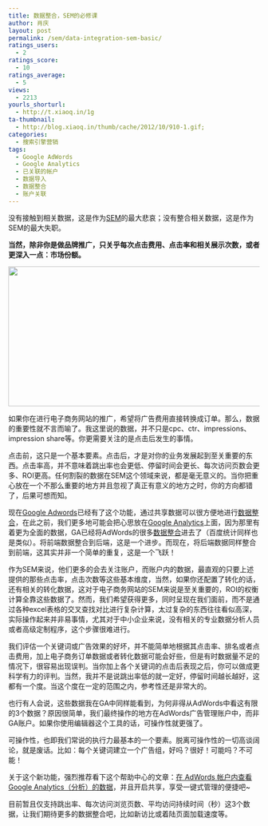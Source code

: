 ```yaml
---
title: 数据整合，SEM的必修课
author: 肖庆
layout: post
permalink: /sem/data-integration-sem-basic/
ratings_users:
  - 2
ratings_score:
  - 10
ratings_average:
  - 5
views:
  - 2213
yourls_shorturl:
  - http://t.xiaoq.in/1g
ta-thumbnail:
  - http://blog.xiaoq.in/thumb/cache/2012/10/910-1.gif;
categories:
  - 搜索引擎营销
tags:
  - Google AdWords
  - Google Analytics
  - 已关联的帐户
  - 数据导入
  - 数据整合
  - 账户关联
---
```

没有接触到相关数据，这是作为<span class='wp_keywordlink'><a href="http://blog.xiaoq.in/sem/" title="SEM搜索引擎营销" target="_blank">SEM</a></span>的最大悲哀；没有整合相关数据，这是作为SEM的最大失职。

**当然，除非你是做品牌推广，只关乎每次点击费用、点击率和相关展示次数，或者更深入一点：市场份额。**

<img class="alignnone size-full wp-image-911" title="adwords-ga" src="http://blog.xiaoq.in/cdn/2012/10/adwords-ga.gif" alt="" width="885" height="280" />

如果你在进行电子商务网站的推广，希望将广告费用直接转换成订单。那么，数据的重要性就不言而喻了。我这里说的数据，并不只是cpc、ctr、impressions、impression share等。你更需要关注的是点击后发生的事情。

点击前，这只是一个基本要素。点击后，才是对你的业务发展起到至关重要的东西。点击率高，并不意味着跳出率也会更低、停留时间会更长、每次访问页数会更多、ROI更高。任何割裂的数据在SEM这个领域来说，都是毫无意义的。当你把重心放在一个不那么重要的地方并且忽视了真正有意义的地方之时，你的方向都错了，后果可想而知。

现在<span class='wp_keywordlink'><a href="http://blog.xiaoq.in/google-adwords/" title="Google Adwords" target="_blank">Google Adwords</a></span>已经有了这个功能，通过共享数据可以很方便地进行<span class='wp_keywordlink_affiliate'><a href="http://blog.xiaoq.in/tag/%e6%95%b0%e6%8d%ae%e6%95%b4%e5%90%88/" title="查看数据整合中的全部文章" target="_blank">数据整合</a></span>，在此之前，我们更多地可能会把心思放在<span class='wp_keywordlink'><a href="http://blog.xiaoq.in/google-analytics/" title="Google Analytics" target="_blank">Google Analytics</a></span>上面，因为那里有着更为全面的数据，GA已经将AdWords的很多<span class='wp_keywordlink_affiliate'><a href="http://blog.xiaoq.in/tag/%e6%95%b0%e6%8d%ae%e6%95%b4%e5%90%88/" title="查看数据整合中的全部文章" target="_blank">数据整合</a></span>进去了（百度统计同样也是类似）。将前端数据整合到后端，这是一个进步。而现在，将后端数据同样整合到前端，这其实并非一个简单的重复，这是一个飞跃！

作为SEM来说，他们更多的会去关注账户，而账户内的数据，最直观的只要上述提供的那些点击率，点击次数等这些基本维度，当然，如果你还配置了转化的话，还有相关的转化数据，这对于电子商务网站的SEM来说是至关重要的，ROI的权衡计算全靠这些数据了。然而，我们希望获得更多，同时呈现在我们面前，而不是通过各种excel表格的交叉查找对比进行复杂计算，太过复杂的东西往往看似高深，实际操作起来并非易事情，尤其对于中小企业来说，没有相关的专业数据分析人员或者高级定制程序，这个步骤很难进行。

我们评估一个关键词或广告效果的好坏，并不能简单地根据其点击率、排名或者点击费用，加上电子商务订单数据或者转化数据可能会好些，但是有时数据量不足的情况下，很容易出现误判。当你加上各个关键词的点击后表现之后，你可以做成更科学有力的评判。当然，我并不是说跳出率低的就一定好，停留时间越长越好，这都有一个度。当这个度在一定的范围之内，参考性还是非常大的。

也行有人会说，这些数据我在GA中同样能看到，为何非得从AdWords中看这有限的3个数据？原因很简单，我们最终操作的地方在AdWords广告管理账户中，而非GA账户。如果你使用编辑器这个工具的话，可操作性就更强了。

可操作性，也即我们常说的执行力最基本的一个要素。脱离可操作性的一切高谈阔论，就是废话。比如：每个关键词建立一个广告组，好吗？很好！可能吗？不可能！

关于这个新功能，强烈推荐看下这个帮助中心的文章：<a title="在 AdWords 帐户内查看 Google Analytics（分析）的数据" href="https://support.google.com/adwords/bin/answer.py?hl=zh-Hans&answer=2617364" target="_blank">在 AdWords 帐户内查看 Google Analytics（分析）的数据</a>，并且开启共享，享受一键式管理的便捷吧~

目前暂且仅支持跳出率、每次访问浏览页数、平均访问持续时间（秒）这3个数据，让我们期待更多的数据整合吧，比如新访比或着陆页面加载速度等。